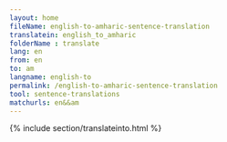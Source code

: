 ```yaml
---
layout: home
fileName: english-to-amharic-sentence-translation
translatein: english_to_amharic
folderName : translate
lang: en
from: en
to: am
langname: english-to
permalink: /english-to-amharic-sentence-translation
tool: sentence-translations
matchurls: en&&am
---
```

{% include section/translateinto.html %}
